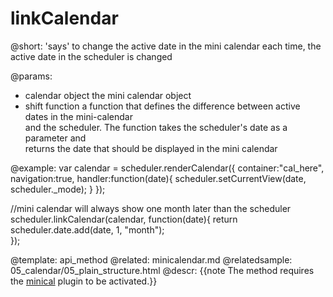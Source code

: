 linkCalendar
=============
@short: 'says' to change the active date in the mini calendar each time, the active date in the scheduler is changed 

@params: 
- calendar		object	 the mini calendar object
- shift			function	a function that defines the difference between active dates in the mini-calendar <br> and the scheduler. The function takes the scheduler's date as a parameter and <br> returns the date that should be displayed in the mini calendar


@example: 
var calendar = scheduler.renderCalendar({
	container:"cal_here", 
	navigation:true,
	handler:function(date){
		scheduler.setCurrentView(date, scheduler._mode);
	}
});

//mini calendar will always show one month later than the scheduler
scheduler.linkCalendar(calendar, function(date){
	return scheduler.date.add(date, 1, "month");  
});


@template:	api_method
@related:
	minicalendar.md
@relatedsample:
	05_calendar/05_plain_structure.html
@descr: 
{{note The method requires the [minical](extensions_list.md#minicalendardatepicker) plugin to be activated.}} 

